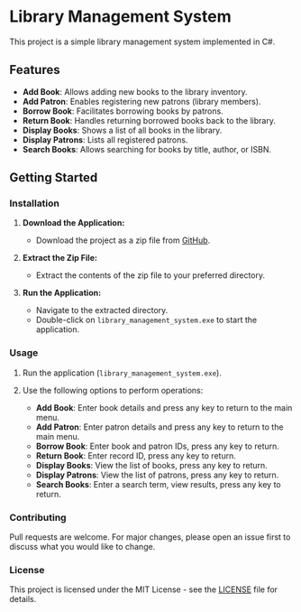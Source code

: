 # Library Management System

This project is a simple library management system implemented in C#.

## Features

- **Add Book**: Allows adding new books to the library inventory.
- **Add Patron**: Enables registering new patrons (library members).
- **Borrow Book**: Facilitates borrowing books by patrons.
- **Return Book**: Handles returning borrowed books back to the library.
- **Display Books**: Shows a list of all books in the library.
- **Display Patrons**: Lists all registered patrons.
- **Search Books**: Allows searching for books by title, author, or ISBN.

## Getting Started

### Installation

1. **Download the Application:**
   - Download the project as a zip file from [GitHub](https://github.com/Ahmed4Shawky/LibraryManagementSystem/archive/refs/heads/main.zip).

2. **Extract the Zip File:**
   - Extract the contents of the zip file to your preferred directory.

3. **Run the Application:**
   - Navigate to the extracted directory.
   - Double-click on `library_management_system.exe` to start the application.

### Usage

1. Run the application (`library_management_system.exe`).

2. Use the following options to perform operations:
   - **Add Book**: Enter book details and press any key to return to the main menu.
   - **Add Patron**: Enter patron details and press any key to return to the main menu.
   - **Borrow Book**: Enter book and patron IDs, press any key to return.
   - **Return Book**: Enter record ID, press any key to return.
   - **Display Books**: View the list of books, press any key to return.
   - **Display Patrons**: View the list of patrons, press any key to return.
   - **Search Books**: Enter a search term, view results, press any key to return.

### Contributing

Pull requests are welcome. For major changes, please open an issue first to discuss what you would like to change.

### License

This project is licensed under the MIT License - see the [LICENSE](LICENSE) file for details.
